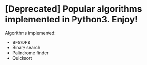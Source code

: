 # [Deprecated] Popular algorithms implemented in Python3. Enjoy!

Algorithms implemented:
- BFS/DFS
- Binary search
- Palindrome finder
- Quicksort

